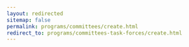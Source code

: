 ```yaml
---
layout: redirected
sitemap: false
permalink: programs/committees/create.html
redirect_to: programs/committees-task-forces/create.html
---
```

